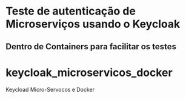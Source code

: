 # Teste de autenticação de Microserviços usando o Keycloak

## Dentro de Containers para facilitar os testes


# keycloak_microservicos_docker
Keycload Micro-Servocos e Docker 
